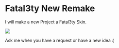 # Fatal3ty New Remake

I will make a new Project a Fatal3ty Skin.

![](https://osu.ppy.sh/ss/14153573/f01b)

Ask me when you have a request or have a new idea :)
